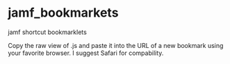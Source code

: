# jamf_bookmarkets
jamf shortcut bookmarklets

Copy the raw view of .js and paste it into the URL of a new bookmark using your favorite browser. I suggest Safari for compability.
